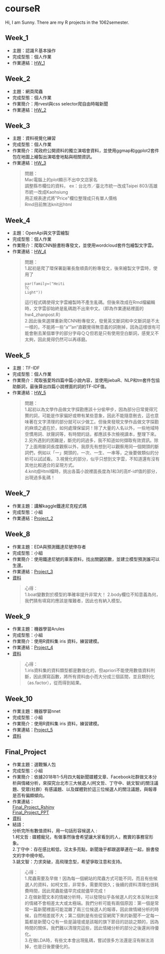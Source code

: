 # courseR

Hi, I am Sunny.
There are my R projects in the 1062semester.

Week_1
------
* 主題：認識Ｒ基本操作
* 完成型態：個人作業
* 作業連結：[HW_1](https://github.com/Suuuuny/courseR/tree/master/week_1)<br />

Week_2
------
* 主題：網頁爬蟲
* 完成型態：個人作業
* 作業簡介：用rvest與css selector爬自由時報新聞
* 作業連結：[HW_2](https://github.com/Suuuuny/courseR/tree/master/week_2)<br />

Week_3
------
* 主題：資料視覺化練習
* 完成型態：個人作業
* 作業簡介：爬政府公開資料的獨立演唱會資料，並使用ggmap和ggplot2套件包在地圖上繪製出演唱會地點與相關資訊。
* 作業連結：[HW_3](https://github.com/Suuuuny/courseR/tree/master/week_3)<br />
  >問題：<br />
  >Mac電腦上的plot顯示不出中文店家名<br />
  >調整縣市欄位的資料， ex：台北市／臺北市統一改成Taipei 803/高雄市統一改成Kaohsiung<br />
  >用正規表達式將"Price"欄位整理成只有單人價格<br />
  >Rmd目前無法knit出html<br />

Week_4
------
* 主題：OpenApi與文字雲繪製
* 完成型態：個人作業
* 作業簡介：爬取CNN臉書粉專發文，並使用wordcloud套件包繪製文字雲。
* 作業連結：[HW_4](https://github.com/Suuuuny/courseR/tree/master/week_4)<br />
  >問題：<br />
  >1.起初是爬了環保署副署長詹順貴的粉專發文，後來繪製文字雲時，使用了<pre><code>par(family=("Heiti TC Light"))</code></pre>這行程式碼使得文字雲繪製時不產生亂碼。但後來改成在Rmd檔編輯時，文字雲卻始終是亂碼跑不出來中文。（即為作業連結裡面的hw4_zhanpost.R）<br />
  >2.因此後來選擇重新爬CNN粉專發文，發覺英文斷詞和中文斷詞是不太一樣的，不能將一些”a“”an“直觀覺得無意義的詞刪掉，因為這樣很有可能會刪去某個單字的部分字母ＱＱ但若是只有使用空白斷詞，感覺又不太夠，因此覺得仍然可以再琢磨。<br />

Week_5
------
* 主題：TF-IDF
* 完成型態：個人作業
* 作業簡介：爬取張愛玲四篇中篇小說內容，並使用jiebaR、NLP和tm套件包協助斷詞，最後算出四篇小說裡面的詞的TF-IDF值。
* 作業連結：[HW_5](https://github.com/Suuuuny/courseR/tree/master/week_5)<br />
  >問題：<br />
  >1.起初以為文學作品做文字探勘應該十分偷甲步，因為部分日常覺得冗贅的詞，可能是作家偏好或帶有某些意象，因此不能隨意刪去，這也意味著在文字清理的部分就可以少做工。但後來發現文學作品做文字探勘的麻煩之處在於，如何處理保留詞！除了大量的人名以外，一些地域時空慣用詞、狀聲詞等，有時間的話，都應該多次檢視讀本，整理下來。<br />
  >2.另外遇到的困難是，斷完的詞過多，我不知道如何擷取有效資訊。除了上面用斷詞長度觀察以外，我原先有想到可以觀察用同一個開頭的斷詞們，例如以「一」開頭的，一次、一生、一串等，之後要做類似的分析可以試試看。
  >3.視覺化的部分，似乎只想到文字雲，不知道還有沒有其他比較適合的呈現方式。<br />
  >4.knit成Html檔時，挑出各篇小說裡面長度為1和3的高tf-idf值的部分，出現過多亂碼！<br />


Week_7
------
* 作業主題：講解kaggle鐵達尼克程式碼
* 完成型態：小組
* 作業連結：[Project_2](https://github.com/dppss90008/NTU-CSX-DataScience--Group5/tree/master/Project2)<br />

Week_8
------
* 作業主題：EDA與預測鐵達尼號倖存者
* 完成型態：小組
* 作業簡介：使用鐵達尼號的乘客資料，找出關鍵因數，並建立模型預測誰可以生還。
* 作業連結：[Project_3](https://dppss90008.github.io/NTU-CSX-DataScience--Group5/Project3/TitanicVariable_final.html)<br />
* [資料](https://github.com/dppss90008/NTU-CSX-DataScience--Group5/tree/master/Project3)<br />
  >心得：<br />
  >1.boat變數對於模型的準確率提升非常大！
  >2.body欄位不知意義為何，我們猜有填寫的應該是罹難者，因此也有納入模型。


Week_9
------
* 作業主題：機器學習Arules
* 完成型態：小組
* 作業簡介：使用R資料集 iris 資料，練習建模。
* 作業連結：[Project_4](hhttps://weber12321.github.io/Weber1234/project4/project4.html)<br />
* [資料](https://github.com/dppss90008/NTU-CSX-DataScience--Group5/tree/master/project4)<br />
  >心得：<br />
  >1.iris資料集的資料類型都是數值化的，但apriori不能使用數值資料判斷，因此撰寫函數，將所有資料由小而大分成三個區間，並且類別化（as.factor），從而得到結果。


Week_10
------
* 作業主題：機器學習nnet
* 完成型態：小組
* 作業簡介：使用R資料集 iris 資料，練習建模。
* 作業連結：[Project_5](https://weber12321.github.io/Weber1234/Project5/project.html)<br />
* [資料](https://github.com/dppss90008/NTU-CSX-DataScience--Group5/tree/master/Project5)<br />


Final_Project
------
* 作業主題：選戰懶人包
* 完成型態：小組
* 作業簡介：依據2018年1-5月四大報新聞媒體文章、Facebook社群做文本分析與情緒分析，來探究台北市三大候選人(柯文哲、丁守中、姚文智)的關注議題、受眾(社群）有感議題、以及媒體對於這三位候選人的關注議題，與報導是否有偏頗傾向。<br />
* 作業連結：<br />
  [Final_Project_Rshiny](https://dppss90008.shinyapps.io/news_shiny/)<br />
  [Final_Project_PPT](https://docs.google.com/presentation/d/1p2vua3FNWMaGRWYAarCJ8WTwRFNiI9LmvhUbOLukDQY/edit#slide=id.p)<br />
* [資料](https://github.com/Suuuuny/NTU-CSX-DataScience-group5)<br />
* 結語：<br />
  分析完所有數值資料，用一句話形容候選人 :<br />
  1.柯文哲 : 媒體寵兒，有做事然後會希望讓大家看到的人，務實的事務官形象。<br />
  2.丁守中：存在感比較低，沒太多亮點，新聞幾乎都跟選舉連在一起，臉書發文的字中規中矩。<br />
  3.姚文智：力求突破，高飛理念型，希望爭取注意和支持。<br />
  >心得：<br />
  >1.爬蟲需要及早做！因為每一個網站的爬蟲方式可能不同，而且有些候選人的資料，如柯文哲，非常多，需要爬很久；後續的資料清理也很耗費時間，因此爬蟲能儘早完成就儘早完成！<br />
  >2.在做新聞文本的情緒分析時，可以發現似乎各候選人的文本反映出來的情緒不會相差太大或太極端。我們分析可能有兩個原因：第一個是常常一篇新聞裡面可能混雜了兩三位候選人的報導，因此做情緒分析的時候，自然相差就不大；第二個則是有些從官網爬下來的新聞不一定每一篇都是新聞ＱＱ有一些是論壇或是該報的旗下節目的訪談之類的，因為時間的關係，我們難以清理完這些，因此情緒分析的部分之後還尚待優化。<br />
  >3.在做LDA時，有些文本會出現亂碼，嘗試很多方法還是沒有辦法消掉，也是日後要優化的。<br />



